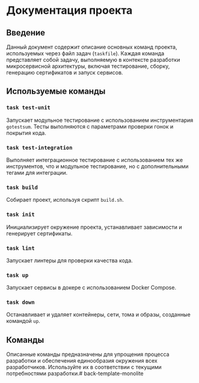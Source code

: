 # Документация проекта

## Введение

Данный документ содержит описание основных команд проекта, используемых через файл задач (`taskfile`). Каждая команда
представляет собой задачу, выполняемую в контексте разработки микросервисной архитектуры, включая тестирование, сборку,
генерацию сертификатов и запуск сервисов.

## Используемые команды

### `task test-unit`

Запускает модульное тестирование с использованием инструментария `gotestsum`. Тесты выполняются с параметрами проверки
гонок и покрытия кода.

### `task test-integration`

Выполняет интеграционное тестирование с использованием тех же инструментов, что и модульное тестирование, но с
дополнительными тегами для интеграции.

### `task build`

Собирает проект, используя скрипт `build.sh`.

### `task init`

Инициализирует окружение проекта, устанавливает зависимости и генерирует сертификаты.

### `task lint`

Запускает линтеры для проверки качества кода.

### `task up`

Запускает сервисы в докере с использованием Docker Compose.

### `task down`

Останавливает и удаляет контейнеры, сети, тома и образы, созданные командой `up`.

## Команды

Описанные команды предназначены для упрощения процесса разработки и обеспечения единообразия окружения всех
разработчиков. Используйте их в соответствии с текущими потребностями разработки.# back-template-monolite
